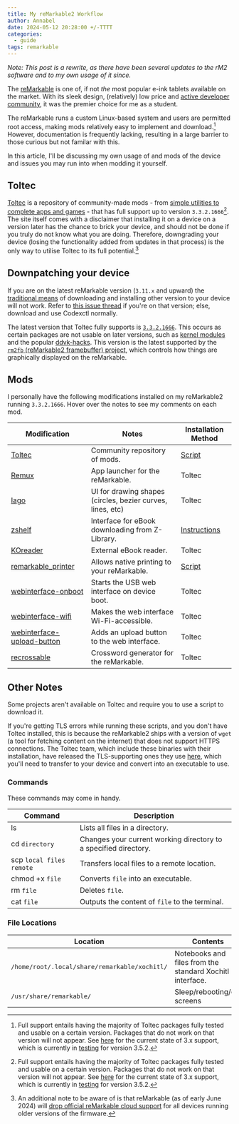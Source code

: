 ```yaml
---
title: My reMarkable2 Workflow
author: Annabel
date: 2024-05-12 20:28:00 +/-TTTT
categories: 
  - guide
tags: remarkable
---
```


*Note: This post is a rewrite, as there have been several updates to the rM2 software and to my own usage of it since.*

The [reMarkable](https://remarkable.com/) is one of, if not *the* most popular e-ink tablets available on the market. With its sleek design, (relatively) low price and [active developer community](https://github.com/reHackable), it was the premier choice for me as a student.

The reMarkable runs a custom Linux-based system and users are permitted root access, making mods relatively easy to implement and download.[^1] However, documentation is frequently lacking, resulting in a large barrier to those curious but not familar with this. 

In this article, I'll be discussing my own usage of and mods of the device and issues you may run into when modding it yourself. 

## Toltec
[Toltec](https://toltec-dev.org) is a repository of community-made mods - from [simple utilities to complete apps and games](https://toltec-dev.org/stable/) - that has full support up to version `3.3.2.1666`[^1]. The site itself comes with a disclaimer that installing it on a device on a version later has the chance to brick your device, and should not be done if you truly do not know what you are doing. Therefore, downgrading your device (losing the functionality added from updates in that process) is the only way to utilise Toltec to its full potential.[^2]

## Downpatching your device

If you are on the latest reMarkable version (`3.11.x` and upward) the [traditional means](https://github.com/Jayy001/codexctl) of downloading and installing other version to your device will not work. Refer to [this issue thread](https://github.com/Jayy001/codexctl/issues/71) if you're on that version; else, download and use Codexctl normally. 

The latest version that Toltec fully supports is [`3.3.2.1666`](https://toltec-dev.org/#install-toltec). This occurs as certain packages are not usable on later versions, such as [kernel modules](https://github.com/toltec-dev/toltec/issues/506) and the popular [ddvk-hacks](https://github.com/ddvk/remarkable-hacks). This version is the latest supported by the [`rm2fb` (reMarkable2 framebuffer) project](https://github.com/ddvk/remarkable2-framebuffer), which controls how things are graphically displayed on the reMarkable.

## Mods 

I personally have the following modifications installed on my reMarkable2 running `3.3.2.1666`. Hover over the notes to see my comments on each mod.

| Modification | Notes | Installation Method |
| ------------ | ----- | ------------------- |
| [Toltec](https://toltec-dev.org) | Community repository of mods. | [Script](https://toltec-dev.org/#install-toltec) |
|[Remux](https://rmkit.dev/apps/remux) | <span data-bs-toggle="tooltip" data-bs-placement="top" data-bs-original-title="An app launcher is essnetial if you're installing other apps onto your device, as it'll enable you to switch between each app!">App launcher for the reMarkable.</span> | Toltec |
| [Iago](https://rmkit.dev/apps/iago) | <span data-bs-toggle="tooltip" data-bs-placement="top" data-bs-original-title="Very helpful since downpatching removes straight line correction, which were introduced in version 3.8.">UI for drawing shapes (circles, bezier curves, lines, etc)</span> | Toltec |
| [zshelf](https://github.com/phthallo/zshelf) | <span data-bs-toggle="tooltip" data-bs-placement="top" data-bs-original-title="The original project was unmaintained and out-of-date, so the links lead to my updated fork of the project.">Interface for eBook downloading from Z-Library.</span> | [Instructions](https://github.com/phthallo/zshelf?tab=readme-ov-file#installation) | 
| [KOreader](https://github.com/koreader/koreader/) | <span data-bs-toggle="tooltip" data-bs-placement="top" data-bs-original-title="Better than reMarkable's native eBook reader.">External eBook reader.</span> | Toltec | 
| [remarkable_printer](https://github.com/Evidlo/remarkable_printer) | <span data-bs-toggle="tooltip" data-bs-placement="top" data-bs-original-title="I use this to easily transfer worksheets from my laptop to my reMarkable.">Allows native printing to your reMarkable.</span> | [Script](https://github.com/Evidlo/remarkable_printer?tab=readme-ov-file#quick-start) |
| [webinterface-onboot](https://github.com/rM-self-serve/webinterface-onboot) | <span data-bs-toggle="tooltip" data-bs-placement="top" data-bs-original-title="All of rM-self-serve's mods here fix tiny issues I didn't even know I had.">Starts the USB web interface on device boot.</span> | Toltec | 
| [webinterface-wifi](https://github.com/rM-self-serve/webinterface-wifi) | Makes the web interface Wi-Fi-accessible. | Toltec | 
| [webinterface-upload-button](https://github.com/rM-self-serve/webinterface-upload-button) | Adds an upload button to the web interface. | Toltec | 
| [recrossable](https://github.com/sandsmark/recrossable/) | Crossword generator for the reMarkable. | Toltec | 


## Other Notes
Some projects aren't available on Toltec and require you to use a script to download it. 

If you're getting TLS errors while running these scripts, and you don't have Toltec installed, this is because the reMarkable2 ships with a version of `wget` (a tool for fetching content on the internet) that does not support HTTPS connections. The Toltec team, which include these binaries with their installation, have released the TLS-supporting ones they use [here](https://github.com/toltec-dev/bootstrap), which you'll need to transfer to your device and convert into an executable to use. 

### Commands
These commands may come in handy.

| Command | Description |
| ------- | ----------- |
| ls | Lists all files in a directory. |
| cd `directory` | <span data-bs-toggle="tooltip" data-bs-placement="top" data-bs-original-title="Use `cd ..` to move back one directory. ">Changes your current working directory to a specified directory.</span> |
| scp `local files` `remote` | <span data-bs-toggle="tooltip" data-bs-placement="top" data-bs-original-title="If connected via cable, remote would be `10.11.99.1`. Use `scp -r` to transfer directories.">Transfers local files to a remote location.</span>|
| chmod +x `file` | Converts `file` into an executable. |
| rm `file` | <span data-bs-toggle="tooltip" data-bs-placement="top" data-bs-original-title="Use `rm -r` to delete a directory with content in it. Else, use `rmdir` to delete an empty directory.">Deletes `file`.</span> |
| cat `file` | <span data-bs-toggle="tooltip" data-bs-placement="top" data-bs-original-title="Use `cat > file` to create a file in editing mode. Press `Ctrl-D` to close and save the file.">Outputs the content of `file` to the terminal.</span> |

### File Locations

| Location | Contents |
| -------- | -------- | 
| `/home/root/.local/share/remarkable/xochitl/` | Notebooks and files from the standard Xochitl interface. |  
| `/usr/share/remarkable/` | <span data-bs-toggle="tooltip" data-bs-placement="top" data-bs-original-title="To customise them, create an image file with dimensions 1872x1404, rename it to any of the appropriate file names and use `scp` to move it here.">Sleep/rebooting/etc screens</span> |

[^1]: Full support entails having the majority of Toltec packages fully tested and usable on a certain version. Packages that do not work on that version will not appear. See [here](https://github.com/toltec-dev/toltec/issues/820) for the current state of 3.x support, which is currently in [testing](https://github.com/toltec-dev/toltec/tree/testing) for version 3.5.2. 
[^2]: An additional note to be aware of is that reMarkable (as of early June 2024) will [drop official reMarkable cloud support](https://www.reddit.com/r/RemarkableTablet/comments/1cmagp9/remarkable_dropping_support_for_the_latestish/) for all devices running older versions of the firmware. 
